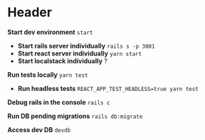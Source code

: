 <!-- TITLE: Common Commands -->
<!-- SUBTITLE: Some common commands I always forget -->

# Header
**Start dev environment** `start`
* **Start rails server individually** `rails s -p 3001`
* **Start react server individually** `yarn start`
* **Start localstack individually** ?


**Run tests locally** `yarn test`
* **Run headless tests** `REACT_APP_TEST_HEADLESS=true yarn test`


**Debug rails in the console** `rails c`

**Run DB pending migrations** `rails db:migrate`

**Access dev DB** `devdb`
